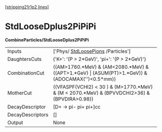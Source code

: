[[stripping21r1p2 lines]](./stripping21r1p2-commonparticles)

# StdLooseDplus2PiPiPi

**CombineParticles/StdLooseDplus2PiPiPi**

|                  |                                                                                                           |
|------------------|-----------------------------------------------------------------------------------------------------------|
| Inputs           | ['Phys/ [StdLoosePions](./stripping21r1p2-stdloosepions) /Particles']                                   |
| DaughtersCuts    | {'K+': '(P \> 2\*GeV)', 'pi+': '(P \> 2\*GeV)'}                                                           |
| CombinationCut   | ((AM\>1760.\*MeV) & (AM\<2080.\*MeV) & ((APT\>1.\*GeV) \| (ASUM(PT)\>1.\*GeV)) & (ADOCAMAX('')\<0.5\*mm)) |
| MotherCut        | ((VFASPF(VCHI2) \< 30 ) & (M\>1770.\*MeV) & (M \< 2070.\*MeV) & (BPVVDCHI2\>36) & (BPVDIRA\>0.98))        |
| DecayDescriptor  | [D+ -\> pi- pi+ pi+]cc                                                                                  |
| DecayDescriptors | []                                                                                                      |
| Output           | None                                                                                                      |
